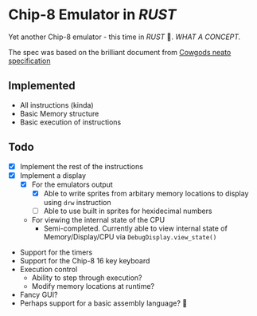 # Chip-8 Emulator in _RUST_
Yet another Chip-8 emulator - this time in _RUST_ 🦀.
_WHAT A CONCEPT._

The spec was based on the brilliant document from [Cowgods neato specification](http://devernay.free.fr/hacks/chip8/C8TECH10.HTM#2.1)

## Implemented
- All instructions (kinda)
- Basic Memory structure
- Basic execution of instructions

## Todo
- [x] Implement the rest of the instructions
- [x] Implement a display
  - [x] For the emulators output
    - [x] Able to write sprites from arbitary memory locations to display using `drw` instruction
    - [ ] Able to use built in sprites for hexidecimal numbers
  - For viewing the internal state of the CPU
    - Semi-completed. Currently able to view internal state of Memory/Display/CPU via `DebugDisplay.view_state()`
- Support for the timers
- Support for the Chip-8 16 key keyboard
- Execution control
  - Ability to step through execution? 
  - Modify memory locations at runtime? 
- Fancy GUI?
- Perhaps support for a basic assembly language? 👀
